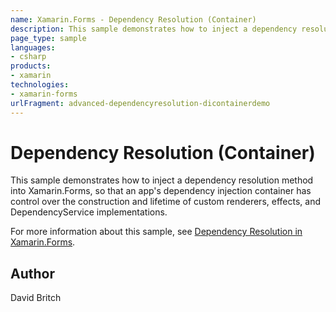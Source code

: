 ```yaml
---
name: Xamarin.Forms - Dependency Resolution (Container)
description: This sample demonstrates how to inject a dependency resolution method into Xamarin.Forms, so that an app's dependency injection container has...
page_type: sample
languages:
- csharp
products:
- xamarin
technologies:
- xamarin-forms
urlFragment: advanced-dependencyresolution-dicontainerdemo
---
```


# Dependency Resolution (Container)

This sample demonstrates how to inject a dependency resolution method into Xamarin.Forms, so that an app's dependency injection container has control over the construction and lifetime of custom renderers, effects, and DependencyService implementations.

For more information about this sample, see [Dependency Resolution in Xamarin.Forms](https://docs.microsoft.com/xamarin/xamarin-forms/internals/dependency-resolution).

## Author

David Britch
